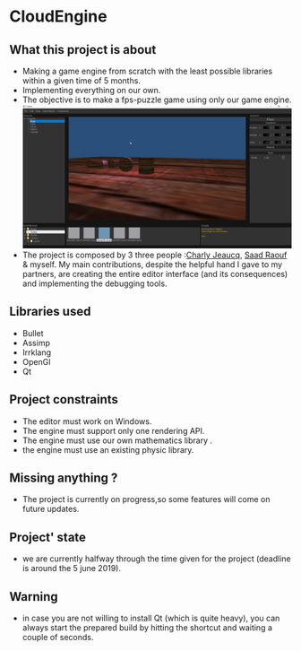 # CloudEngine

 ## What this project is about
- Making a game engine from scratch with the least possible libraries within a given time of 5 months.
- Implementing everything on our own.
- The objective is to make a fps-puzzle game using only our game engine.
![alt text](https://github.com/Wdewaele/GameEngine/blob/master/Screenshot/Editor_default.PNG)
- The project is composed by 3 three people :[Charly Jeaucq](https://github.com/CJeauc), [Saad Raouf](https://github.com/Synyproxy) &       myself. My main contributions, despite the helpful hand I gave to my partners, are creating the entire editor interface (and its           consequences) and implementing the debugging tools.

 ## Libraries used
- Bullet
- Assimp
- Irrklang
- OpenGl
- Qt

## Project constraints
- The editor must work on Windows.
- The engine must support only one rendering API. 
- The engine must use our own mathematics library .
- the engine must use an existing physic library.

## Missing anything ?
- The project is currently on progress,so some features will come on future updates.

## Project' state
- we are currently halfway through the time given for the project (deadline is around the 5 june 2019).

## Warning
- in case you are not willing to install Qt (which is quite heavy), you can always start the prepared build by hitting the shortcut and waiting a couple of seconds. 
